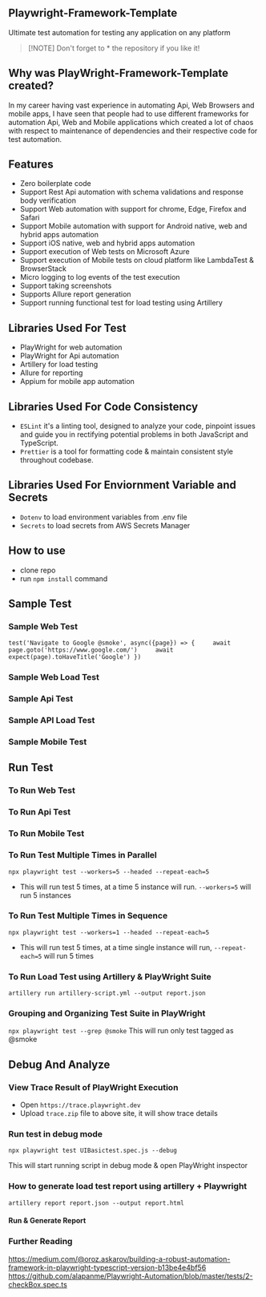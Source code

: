 ## Playwright-Framework-Template

Ultimate test automation for testing any application on any platform

> [!NOTE] Don't forget to \* the repository if you like it!

## Why was PlayWright-Framework-Template created?

In my career having vast experience in automating Api, Web Browsers and mobile apps, I have seen that people had to use different frameworks for automation Api, Web and Mobile applications which created a lot of chaos with respect to maintenance of dependencies and their respective code for test automation.

## Features

- Zero boilerplate code
- Support Rest Api automation with schema validations and response body verification
- Support Web automation with support for chrome, Edge, Firefox and Safari
- Support Mobile automation with support for Android native, web and hybrid apps automation
- Support iOS native, web and hybrid apps automation
- Support execution of Web tests on Microsoft Azure
- Support execution of Mobile tests on cloud platform like LambdaTest & BrowserStack
- Micro logging to log events of the test execution
- Support taking screenshots
- Supports Allure report generation
- Support running functional test for load testing using Artillery

## Libraries Used For Test

- PlayWright for web automation
- PlayWright for Api automation
- Artillery for load testing
- Allure for reporting
- Appium for mobile app automation

## Libraries Used For Code Consistency

- `ESLint` it's a linting tool, designed to analyze your code, pinpoint issues and guide you in rectifying potential problems in both JavaScript and TypeScript.
- `Prettier` is a tool for formatting code & maintain consistent style throughout codebase.

## Libraries Used For Enviornment Variable and Secrets

- `Dotenv` to load environment variables from .env file
- `Secrets` to load secrets from AWS Secrets Manager

## How to use

- clone repo
- run `npm install` command

## Sample Test

### Sample Web Test

`test('Navigate to Google @smoke', async({page}) => {     await page.goto('https://www.google.com/')     await expect(page).toHaveTitle('Google') })`

### Sample Web Load Test

### Sample Api Test

### Sample API Load Test

### Sample Mobile Test

## Run Test

### To Run Web Test

### To Run Api Test

### To Run Mobile Test

### To Run Test Multiple Times in Parallel

`npx playwright test --workers=5 --headed --repeat-each=5`

- This will run test 5 times, at a time 5 instance will run. `--workers=5` will run 5 instances

### To Run Test Multiple Times in Sequence

`npx playwright test --workers=1 --headed --repeat-each=5`

- This will run test 5 times, at a time single instance will run, `--repeat-each=5` will run 5 times

### To Run Load Test using Artillery & PlayWright Suite

`artillery run artillery-script.yml --output report.json`

### Grouping and Organizing Test Suite in PlayWright

`npx playwright test --grep @smoke` This will run only test tagged as @smoke

## Debug And Analyze

### View Trace Result of PlayWright Execution

- Open `https://trace.playwright.dev`
- Upload `trace.zip` file to above site, it will show trace details

### Run test in debug mode

`npx playwright test UIBasictest.spec.js --debug`

This will start running script in debug mode & open PlayWright inspector

### How to generate load test report using artillery + Playwright

`artillery report report.json --output report.html`

#### Run & Generate Report

### Further Reading

https://medium.com/@oroz.askarov/building-a-robust-automation-framework-in-playwright-typescript-version-b13be4e4bf56 https://github.com/alapanme/Playwright-Automation/blob/master/tests/2-checkBox.spec.ts
